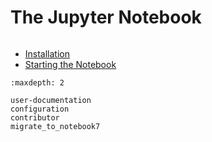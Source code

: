 # The Jupyter Notebook

```{image} ./_static/images/notebook-running-code.png
```

- [Installation](https://jupyter.readthedocs.io/en/latest/install.html)
- [Starting the Notebook](https://jupyter.readthedocs.io/en/latest/running.html)

```{toctree}
:maxdepth: 2

user-documentation
configuration
contributor
migrate_to_notebook7
```
